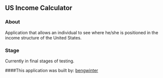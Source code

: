 ## US Income Calculator


### About


Application that allows an individual to see where he/she is positioned in the income structure of the United States.

### Stage

Currently in final stages of testing.

####This application was built by:
[bengwinter](https://github.com/bengwinter)
